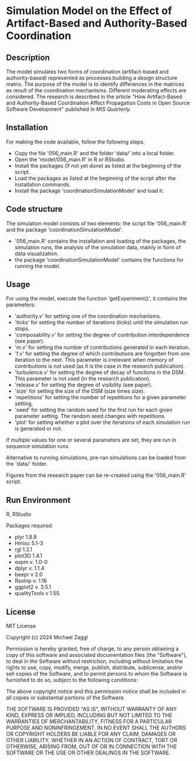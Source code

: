 # Simulation Model on the Effect of Artifact-Based and Authority-Based Coordination

## Description

The model simulates two forms of coordination (artifact-based and authority-based) represented as processes building a design structure matrix. The purpose of the model is to identify differences in the matrices as result of the coordination mechanisms. Different moderating effects are considered. The research is described in the article "How Artifact-Based and Authority-Based Coordination Affect Propagation Costs in Open Source Software Development" published in _MIS Quarterly_.

## Installation

For making the code available, follow the following steps.

* Copy the file '056_main.R' and the folder 'data/' into a local folder.
* Open the 'model/056_main.R' in R or RStudio.
* Install the packages (if not yet done) as listed at the beginning of the script.
* Load the packages as listed at the beginning of the script after the installation commands.
* Install the package 'coordinationSimulationModel' and load it. 

## Code structure

The simulation model consists of two elements: the script file '056_main.R' and the package 'coordinationSimulationModel'.
* '056_main.R' contains the installation and loading of the packages, the simulation runs, the analysis of the simulation data, mainly in form of data visualization.
* the package 'coordinationSimulationModel' contains the functions for running the model. 

## Usage

For using the model, execute the function 'getExperiment()', it contains the parameters: 
* 'authority.v' for setting one of the coordination mechanisms.
* 'ticks' for setting the number of iterations (ticks) until the simulation run stops.
* 'composability.v' for setting the degree of contribution interdependence (see paper).
* 'm.v' for setting the number of contributions generated in each iteration. 
* 'f.v' for setting the degree of which contributions are forgotten from one iteration to the next. This parameter is irrelevant when memory of contributions is not used (as it is the case in the research publication).
* 'turbulence.v' for setting the degree of decay of functions in the DSM. This parameter is not used (in the research publication).
* 'release.v' for setting the degree of visibility (see paper).
* 'size' for setting the size of the DSM (size times size).
* 'repetitions' for setting the number of repetitions for a given parameter setting. 
* 'seed' for setting the random seed for the first run for each given parameter setting. The random seed changes with repetitions.  
* 'plot' for setting whether a plot over the iterations of each simulation run is generated or not.  

If multiple values for one or several parameters are set, they are run in sequence simulation runs. 

Alternative to running simulations, pre-ran simulations can be loaded from the 'data/' folder.

Figures from the research paper can be re-created using the '056_main.R' script. 

## Run Environment

R, RStudio

Packages required:

* plyr 1.8.9
* Hmisc 5.1-3
* rgl 1.3.1
* plot3D 1.4.1
* expm v. 1.0-0
* dplyr v. 1.1.4
* beepr v 2.0
* Rsolnp v. 1.16
* ggplot2 v. 3.5.1
* qualityTools v 1.55

## License

MIT License

Copyright (c) 2024 Michael Zaggl

Permission is hereby granted, free of charge, to any person obtaining a copy of this software and associated documentation files (the "Software"), to deal in the Software without restriction, including without limitation the rights to use, copy, modify, merge, publish, distribute, sublicense, and/or sell copies of the Software, and to permit persons to whom the Software is furnished to do so, subject to the following conditions:

The above copyright notice and this permission notice shall be included in all copies or substantial portions of the Software.

THE SOFTWARE IS PROVIDED "AS IS", WITHOUT WARRANTY OF ANY KIND, EXPRESS OR IMPLIED, INCLUDING BUT NOT LIMITED TO THE WARRANTIES OF MERCHANTABILITY, FITNESS FOR A PARTICULAR PURPOSE AND NONINFRINGEMENT. IN NO EVENT SHALL THE AUTHORS OR COPYRIGHT HOLDERS BE LIABLE FOR ANY CLAIM, DAMAGES OR OTHER LIABILITY, WHETHER IN AN ACTION OF CONTRACT, TORT OR OTHERWISE, ARISING FROM, OUT OF OR IN CONNECTION WITH THE SOFTWARE OR THE USE OR OTHER DEALINGS IN THE SOFTWARE.
